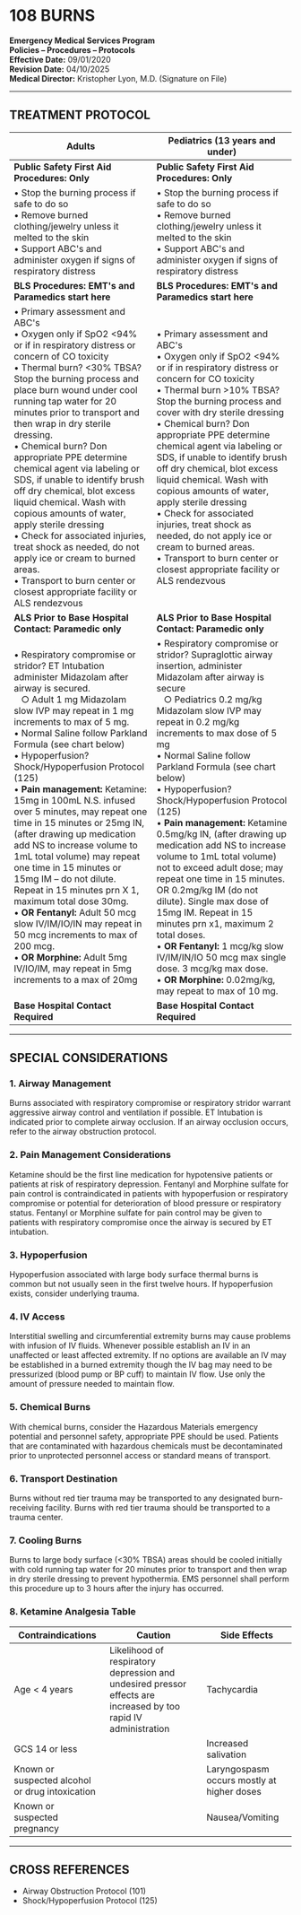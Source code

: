 # 108 BURNS

**Emergency Medical Services Program**  
**Policies – Procedures – Protocols**  
**Effective Date:** 09/01/2020  
**Revision Date:** 04/10/2025  
**Medical Director:** Kristopher Lyon, M.D. (Signature on File)

---

## TREATMENT PROTOCOL

| **Adults** | **Pediatrics (13 years and under)** |
|------------|-------------------------------------|
| **Public Safety First Aid Procedures: Only** | **Public Safety First Aid Procedures: Only** |
| • Stop the burning process if safe to do so<br>• Remove burned clothing/jewelry unless it melted to the skin<br>• Support ABC's and administer oxygen if signs of respiratory distress | • Stop the burning process if safe to do so<br>• Remove burned clothing/jewelry unless it melted to the skin<br>• Support ABC's and administer oxygen if signs of respiratory distress |
| **BLS Procedures: EMT's and Paramedics start here** | **BLS Procedures: EMT's and Paramedics start here** |
| • Primary assessment and ABC's<br>• Oxygen only if SpO2 <94% or if in respiratory distress or concern of CO toxicity<br>• Thermal burn? <30% TBSA? Stop the burning process and place burn wound under cool running tap water for 20 minutes prior to transport and then wrap in dry sterile dressing.<br>• Chemical burn? Don appropriate PPE determine chemical agent via labeling or SDS, if unable to identify brush off dry chemical, blot excess liquid chemical. Wash with copious amounts of water, apply sterile dressing<br>• Check for associated injuries, treat shock as needed, do not apply ice or cream to burned areas.<br>• Transport to burn center or closest appropriate facility or ALS rendezvous | • Primary assessment and ABC's<br>• Oxygen only if SpO2 <94% or if in respiratory distress or concern for CO toxicity<br>• Thermal burn >10% TBSA? Stop the burning process and cover with dry sterile dressing<br>• Chemical burn? Don appropriate PPE determine chemical agent via labeling or SDS, if unable to identify brush off dry chemical, blot excess liquid chemical. Wash with copious amounts of water, apply sterile dressing<br>• Check for associated injuries, treat shock as needed, do not apply ice or cream to burned areas.<br>• Transport to burn center or closest appropriate facility or ALS rendezvous |
| **ALS Prior to Base Hospital Contact: Paramedic only** | **ALS Prior to Base Hospital Contact: Paramedic only** |
| • Respiratory compromise or stridor? ET Intubation administer Midazolam after airway is secured.<br>&nbsp;&nbsp;&nbsp;○ Adult 1 mg Midazolam slow IVP may repeat in 1 mg increments to max of 5 mg.<br>• Normal Saline follow Parkland Formula (see chart below)<br>• Hypoperfusion? Shock/Hypoperfusion Protocol (125)<br>• **Pain management:** Ketamine: 15mg in 100mL N.S. infused over 5 minutes, may repeat one time in 15 minutes or 25mg IN, (after drawing up medication add NS to increase volume to 1mL total volume) may repeat one time in 15 minutes or 15mg IM – do not dilute. Repeat in 15 minutes prn X 1, maximum total dose 30mg.<br>• **OR Fentanyl:** Adult 50 mcg slow IV/IM/IO/IN may repeat in 50 mcg increments to max of 200 mcg.<br>• **OR Morphine:** Adult 5mg IV/IO/IM, may repeat in 5mg increments to a max of 20mg | • Respiratory compromise or stridor? Supraglottic airway insertion, administer Midazolam after airway is secure<br>&nbsp;&nbsp;&nbsp;○ Pediatrics 0.2 mg/kg Midazolam slow IVP may repeat in 0.2 mg/kg increments to max dose of 5 mg<br>• Normal Saline follow Parkland Formula (see chart below)<br>• Hypoperfusion? Shock/Hypoperfusion Protocol (125)<br>• **Pain management:** Ketamine 0.5mg/kg IN, (after drawing up medication add NS to increase volume to 1mL total volume) not to exceed adult dose; may repeat one time in 15 minutes. OR 0.2mg/kg IM (do not dilute). Single max dose of 15mg IM. Repeat in 15 minutes prn x1, maximum 2 total doses.<br>• **OR Fentanyl:** 1 mcg/kg slow IV/IM/IN/IO 50 mcg max single dose. 3 mcg/kg max dose.<br>• **OR Morphine:** 0.02mg/kg, may repeat to max of 10 mg. |
| **Base Hospital Contact Required** | **Base Hospital Contact Required** |

---

## SPECIAL CONSIDERATIONS

### 1. Airway Management

Burns associated with respiratory compromise or respiratory stridor warrant aggressive airway control and ventilation if possible. ET Intubation is indicated prior to complete airway occlusion. If an airway occlusion occurs, refer to the airway obstruction protocol.

### 2. Pain Management Considerations

Ketamine should be the first line medication for hypotensive patients or patients at risk of respiratory depression. Fentanyl and Morphine sulfate for pain control is contraindicated in patients with hypoperfusion or respiratory compromise or potential for deterioration of blood pressure or respiratory status. Fentanyl or Morphine sulfate for pain control may be given to patients with respiratory compromise once the airway is secured by ET intubation.

### 3. Hypoperfusion

Hypoperfusion associated with large body surface thermal burns is common but not usually seen in the first twelve hours. If hypoperfusion exists, consider underlying trauma.

### 4. IV Access

Interstitial swelling and circumferential extremity burns may cause problems with infusion of IV fluids. Whenever possible establish an IV in an unaffected or least affected extremity. If no options are available an IV may be established in a burned extremity though the IV bag may need to be pressurized (blood pump or BP cuff) to maintain IV flow. Use only the amount of pressure needed to maintain flow.

### 5. Chemical Burns

With chemical burns, consider the Hazardous Materials emergency potential and personnel safety, appropriate PPE should be used. Patients that are contaminated with hazardous chemicals must be decontaminated prior to unprotected personnel access or standard means of transport.

### 6. Transport Destination

Burns without red tier trauma may be transported to any designated burn-receiving facility. Burns with red tier trauma should be transported to a trauma center.

### 7. Cooling Burns

Burns to large body surface (<30% TBSA) areas should be cooled initially with cold running tap water for 20 minutes prior to transport and then wrap in dry sterile dressing to prevent hypothermia. EMS personnel shall perform this procedure up to 3 hours after the injury has occurred.

### 8. Ketamine Analgesia Table

| **Contraindications** | **Caution** | **Side Effects** |
|----------------------|-------------|------------------|
| Age < 4 years | Likelihood of respiratory depression and undesired pressor effects are increased by too rapid IV administration | Tachycardia |
| GCS 14 or less | | Increased salivation |
| Known or suspected alcohol or drug intoxication | | Laryngospasm occurs mostly at higher doses |
| Known or suspected pregnancy | | Nausea/Vomiting |

---

## CROSS REFERENCES

- Airway Obstruction Protocol (101)
- Shock/Hypoperfusion Protocol (125)


